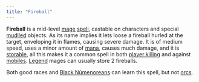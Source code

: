 ```yaml
---
title: "Fireball"
---
```


**Fireball** is a mid-level [mage](mage "wikilink")
[spell](spell "wikilink"), castable on characters and special
[mudlled](mudlle "wikilink") objects. As its name implies it lets loose
a fireball hurled at the target, enveloping it in flames, causing severe
damage. It is of medium speed, uses a minor amount of
[mana](mana "wikilink"), causes much damage, and it is
[storable](store "wikilink"), all this makes it a common spell in both
[player killing](player_killing "wikilink") and against
[mobiles](mobile "wikilink"). [Legend](Legend "wikilink") mages can
usually store 2 fireballs.

Both good races and [Black Númenoreans](Black_Númenorean "wikilink") can
learn this spell, but not [orcs](orc "wikilink").